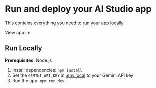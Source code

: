 <div align="center">
<img width="1200" #" />
</div>

# Run and deploy your AI Studio app

This contains everything you need to run your app locally.

View  app in: 

## Run Locally

**Prerequisites:**  Node.js


1. Install dependencies:
   `npm install`
2. Set the `GEMINI_API_KEY` in [.env.local](.env.local) to your Gemini API key
3. Run the app:
   `npm run dev`

